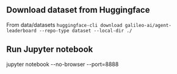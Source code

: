 ## Download dataset from Huggingface 
From data/datasets
`huggingface-cli download galileo-ai/agent-leaderboard --repo-type dataset --local-dir ./`

## Run Jupyter notebook
jupyter notebook --no-browser --port=8888